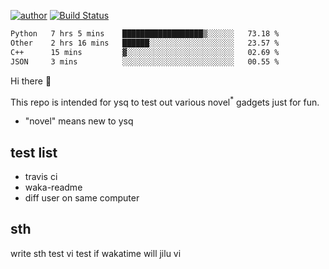 [![author](https://img.shields.io/badge/author-ysq-green)](https://github.com/Yang-Shiqin)
[![Build Status](https://app.travis-ci.com/Yang-Shiqin/testall.svg?branch=main)](https://app.travis-ci.com/Yang-Shiqin/testall)

<!--START_SECTION:waka-->

```txt
Python   7 hrs 5 mins    ██████████████████▒░░░░░░   73.18 %
Other    2 hrs 16 mins   ██████░░░░░░░░░░░░░░░░░░░   23.57 %
C++      15 mins         ▓░░░░░░░░░░░░░░░░░░░░░░░░   02.69 %
JSON     3 mins          ░░░░░░░░░░░░░░░░░░░░░░░░░   00.55 %
```

<!--END_SECTION:waka-->

Hi there 👋

This repo is intended for ysq to test out various novel<sup>*</sup> gadgets just for fun.

- "novel" means new to ysq

## test list
- travis ci
- waka-readme
- diff user on same computer

## sth
write sth
test vi
test if wakatime will jilu vi

